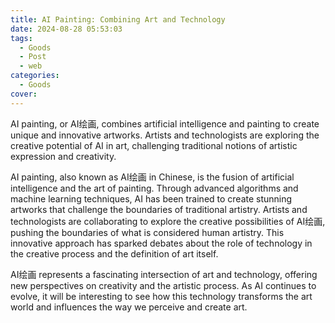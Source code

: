 ```yaml
---
title: AI Painting: Combining Art and Technology
date: 2024-08-28 05:53:03
tags:
  - Goods
  - Post
  - web
categories:
  - Goods
cover: 
---
```


AI painting, or AI绘画, combines artificial intelligence and painting to create unique and innovative artworks. Artists and technologists are exploring the creative potential of AI in art, challenging traditional notions of artistic expression and creativity.

AI painting, also known as AI绘画 in Chinese, is the fusion of artificial intelligence and the art of painting. Through advanced algorithms and machine learning techniques, AI has been trained to create stunning artworks that challenge the boundaries of traditional artistry. Artists and technologists are collaborating to explore the creative possibilities of AI绘画, pushing the boundaries of what is considered human artistry. This innovative approach has sparked debates about the role of technology in the creative process and the definition of art itself.

AI绘画 represents a fascinating intersection of art and technology, offering new perspectives on creativity and the artistic process. As AI continues to evolve, it will be interesting to see how this technology transforms the art world and influences the way we perceive and create art.
